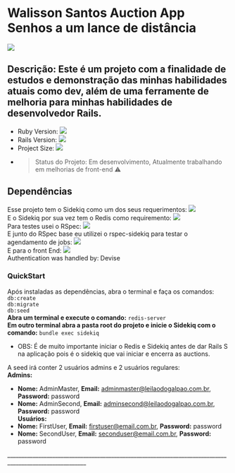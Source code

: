 # Walisson Santos Auction App<br/>Senhos a um lance de distância

<image src="https://img.shields.io/github/languages/top/sorwalisson/Auction-app">

## Descrição: Este é um projeto com a finalidade de estudos e demonstração das minhas habilidades atuais como dev, além de uma ferramente de melhoria para minhas habilidades de desenvolvedor Rails.
- Ruby Version: <image src="https://img.shields.io/badge/Ruby-3.1.2-green"><br/>
- Rails Version: <image src= "https://img.shields.io/badge/Rails-7.0.4.3-green"><br/>
- Project Size: <image src="https://img.shields.io/github/repo-size/sorwalisson/Auction-app?style=for-the-badge"><br/>
- > Status do Projeto: Em desenvolvimento, Atualmente trabalhando em melhorias de front-end :warning:

## Dependências
Esse projeto tem o Sidekiq como um dos seus requerimentos:
<image src="https://img.shields.io/badge/Sidekiq-7.1.0-green"><br/>
E o Sidekiq por sua vez tem o Redis como requiremento:
<image src="https://img.shields.io/badge/Redis-7.0.11-green"><br/>
Para testes usei o RSpec:
<image src="https://img.shields.io/badge/rspec--rails-3.12-green"><br/>
E junto do RSpec base eu utilizei o rspec-sidekiq para testar o agendamento de jobs:
<image src="https://img.shields.io/badge/rspec--sidekiq-3.1.0-green"><br/>
E para o front End:
<image src="https://img.shields.io/badge/Bootstrap-5.2.3-green"><br/>
Authentication was handled by:
                            Devise


### QuickStart
Após instaladas as dependências, abra o terminal e faça os comandos:<br/>
`db:create`<br/>
`db:migrate`<br/>
`db:seed`<br/>
**Abra um terminal e execute o comando:** `redis-server`</br>
**Em outro terminal abra a pasta root do projeto e inicie o Sidekiq com o comando:** `bundle exec sidekiq`
- OBS:
  É de muito importante iniciar o Redis e Sidekiq antes de dar Rails S na aplicação pois é o sidekiq que vai iniciar e encerra as auctions. 

A seed irá conter 2 usuários admins e 2 usuários regulares:<br/>
**Admins:**<br/>
- **Nome:** AdminMaster, **Email:** adminmaster@leilaodogalpao.com.br, **Password:** password<br/>
- **Nome:** AdminSecond, **Email:** adminsecond@leilaodogalpao.com.br, **Password:** password<br/>
**Usuários:**<br/>
- **Nome:** FirstUser, **Email:** firstuser@email.com.br, **Password:** password<br/>
- **Nome:** SecondUser, **Email:** seconduser@email.com.br, **Password:** password<br/>

__________________________________________________________________________________________________________</br>



